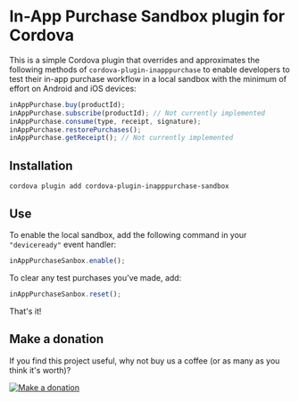 In-App Purchase Sandbox plugin for Cordova
==========================================

This is a simple Cordova plugin that overrides and approximates the following methods of `cordova-plugin-inapppurchase` to enable developers to test their in-app purchase workflow in a local sandbox with the minimum of effort on Android and iOS devices:

```javascript
inAppPurchase.buy(productId);
inAppPurchase.subscribe(productId); // Not currently implemented
inAppPurchase.consume(type, receipt, signature);
inAppPurchase.restorePurchases();
inAppPurchase.getReceipt(); // Not currently implemented
```

Installation
------------

```
cordova plugin add cordova-plugin-inapppurchase-sandbox
```

Use
---

To enable the local sandbox, add the following command in your `"deviceready"` event handler:

```javascript
inAppPurchaseSanbox.enable();
```

To clear any test purchases you've made, add:

```javascript
inAppPurchaseSanbox.reset();
```

That's it!

Make a donation
---------------

If you find this project useful, why not buy us a coffee (or as many as you think it's worth)?

[![Make a donation](https://www.paypalobjects.com/en_US/GB/i/btn/btn_donateCC_LG.gif)](http://bit.ly/2JsLDDE)
